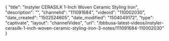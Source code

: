 {
    "title": "Instyler CERASILK 1-Inch Woven Ceramic Styling Iron",
    "description": "",
    "channelid": "111091684",
    "videoid": "110002030",
    "date_created": "1502524605",
    "date_modified": "1504049172",
    "type": "captivate",
    "layout": "channelVideo",
    "url": "\/bbbusa-latest-videos\/instyler-cerasilk-1-inch-woven-ceramic-styling-iron-3-notes\/111091684-110002030"
}